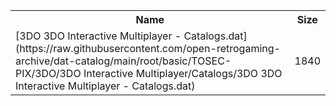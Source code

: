 <table>
<tr><th>Name</th><th>Size</th></tr>
<tr><td>
[3DO 3DO Interactive Multiplayer - Catalogs.dat](https://raw.githubusercontent.com/open-retrogaming-archive/dat-catalog/main/root/basic/TOSEC-PIX/3DO/3DO Interactive Multiplayer/Catalogs/3DO 3DO Interactive Multiplayer - Catalogs.dat)
</td><td>1840</td></tr>
</table>

